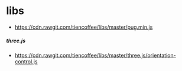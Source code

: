 # libs

- https://cdn.rawgit.com/tiencoffee/libs/master/pug.min.js

##### three.js
- https://cdn.rawgit.com/tiencoffee/libs/master/three.js/orientation-control.js
